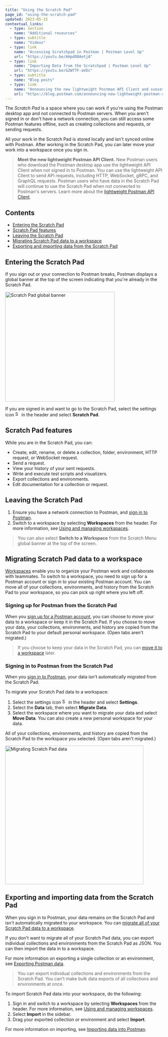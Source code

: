 ```yaml
---
title: "Using the Scratch Pad"
page_id: "using-the-scratch-pad"
updated: 2023-05-15
contextual_links:
  - type: section
    name: "Additional resources"
  - type: subtitle
    name: "Videos"
  - type: link
    name: "Accessing Scratchpad in Postman | Postman Level Up"
    url: "https://youtu.be/AHpdO8AetjA"
  - type: link
    name: "Importing Data from the Scratchpad | Postman Level Up"
    url: "https://youtu.be/GZWf7F-aVDc"
  - type: subtitle
    name: "Blog posts"
  - type: link
    name: "Announcing the new lightweight Postman API Client and sunsetting Scratch Pad"
    url: "https://blog.postman.com/announcing-new-lightweight-postman-api-client/"
---
```


The _Scratch Pad_ is a space where you can work if you're using the Postman desktop app and not connected to Postman servers. When you aren't signed in or don't have a network connection, you can still access some Postman features offline, such as creating collections and requests, or sending requests.

All your work in the Scratch Pad is stored locally and isn't synced online with Postman. After working in the Scratch Pad, you can later move your work into a workspace once you sign in.

> **Meet the new lightweight Postman API Client.** New Postman users who download the Postman desktop app use the lightweight API Client when not signed in to Postman. You can use the lightweight API Client to send API requests, including HTTP, WebSocket, gRPC, and GraphQL requests. Postman users who have data in the Scratch Pad will continue to use the Scratch Pad when not connected to Postman's servers. Learn more about the [lightweight Postman API Client](/docs/getting-started/basics/using-api-client/).

## Contents

* [Entering the Scratch Pad](#entering-the-scratch-pad)
* [Scratch Pad features](#scratch-pad-features)
* [Leaving the Scratch Pad](#leaving-the-scratch-pad)
* [Migrating Scratch Pad data to a workspace](#migrating-scratch-pad-data-to-a-workspace)
* [Exporting and importing data from the Scratch Pad](#exporting-and-importing-data-from-the-scratch-pad)

## Entering the Scratch Pad

If you sign out or your connection to Postman breaks, Postman displays a global banner at the top of the screen indicating that you're already in the Scratch Pad.

<img alt="Scratch Pad global banner" src="https://assets.postman.com/postman-docs/scratch-pad-notice.jpg" width="350px" />

If you are signed in and want to go to the Scratch Pad, select the settings icon <img alt="Settings icon" src="https://assets.postman.com/postman-docs/icon-settings-v9.jpg#icon" width="16px"> in the header and select **Scratch Pad**.

## Scratch Pad features

While you are in the Scratch Pad, you can:

* Create, edit, rename, or delete a collection, folder, environment, HTTP request, or WebSocket request.
* Send a request.
* View your history of your sent requests.
* Write and execute test scripts and visualizers.
* Export collections and environments.
* Edit documentation for a collection or request.

## Leaving the Scratch Pad

1. Ensure you have a network connection to Postman, and [sign in to Postman](/docs/getting-started/postman-account/#signing-in-to-postman).
1. Switch to a workspace by selecting **Workspaces** from the header. For more information, see [Using and managing workspaces](/docs/collaborating-in-postman/using-workspaces/managing-workspaces/).

> You can also select **Switch to a Workspace** from the Scratch Menu global banner at the top of the screen.

## Migrating Scratch Pad data to a workspace

[Workspaces](/docs/collaborating-in-postman/using-workspaces/managing-workspaces/) enable you to organize your Postman work and collaborate with teammates. To switch to a workspace, you need to sign up for a Postman account or sign in to your existing Postman account. You can move all of your collections, environments, and history from the Scratch Pad to your workspace, so you can pick up right where you left off.

### Signing up for Postman from the Scratch Pad

When you [sign up for a Postman account](/docs/getting-started/postman-account/#signing-up-for-a-postman-account), you can choose to move your data to a workspace or keep it in the Scratch Pad. If you choose to move your data, your collections, environments, and history are copied from the Scratch Pad to your default personal workspace. (Open tabs aren't migrated.)

> If you choose to keep your data in the Scratch Pad, you can [move it to a workspace](#signing-in-to-postman-from-the-scratch-pad) later.

### Signing in to Postman from the Scratch Pad

When you [sign in to Postman](/docs/getting-started/postman-account/#signing-in-to-postman), your data isn't automatically migrated from the Scratch Pad.

To migrate your Scratch Pad data to a workspace:

1. Select the settings icon <img alt="Settings icon" src="https://assets.postman.com/postman-docs/icon-settings-v9.jpg#icon" width="16px"> in the header and select **Settings**.
1. Select the **Data** tab, then select **Migrate Data**.
1. Select the workspace where you want to migrate your data and select **Move Data**. You can also create a new personal workspace for your data.

All of your collections, environments, and history are copied from the Scratch Pad to the workspace you selected. (Open tabs aren't migrated.)

<img alt="Migrating Scratch Pad data" src="https://assets.postman.com/postman-docs/v10/scratch-pad-migrate-data-v10-14.jpg" width="442px">

## Exporting and importing data from the Scratch Pad

When you sign in to Postman, your data remains on the Scratch Pad and isn't automatically migrated to your workspace. You can [migrate all of your Scratch Pad data to a workspace](#migrating-scratch-pad-data-to-a-workspace).

If you don't want to migrate all of your Scratch Pad data, you can export individual collections and environments from the Scratch Pad as JSON. You can then import the data in to a workspace.

For more information on exporting a single collection or an environment, see [Exporting Postman data](/docs/getting-started/importing-and-exporting/exporting-data/).

> You can export individual collections and environments from the Scratch Pad. You can't make bulk data exports of all collections and environments at once.

To import Scratch Pad data into your workspace, do the following:

1. Sign in and switch to a workspace by selecting **Workspaces** from the header. For more information, see [Using and managing workspaces](/docs/collaborating-in-postman/using-workspaces/managing-workspaces/).
1. Select **Import** in the sidebar.
1. Drag your exported collection or environment and select **Import**.

For more information on importing, see [Importing data into Postman](/docs/getting-started/importing-and-exporting/importing-data/).
